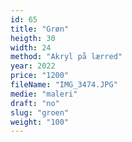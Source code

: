 ```yaml
---
id: 65
title: "Grøn"
heigth: 30
width: 24
method: "Akryl på lærred"
year: 2022
price: "1200"
fileName: "IMG_3474.JPG"
medie: "maleri"
draft: "no"
slug: "groen"
weight: "100"
---
```

